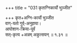 +++
title = "031 कृताग्निकार्यो भुञ्जीत"

+++
कृत+अग्नि-कार्यो भुञ्जीत  
वाग्-यतो गुर्व्-अनुज्ञया।  
आपोशान-क्रिया-पूर्वं  
सत्-कृत्य +अन्नम् अकुत्सयन्  ॥ १.३१ ॥